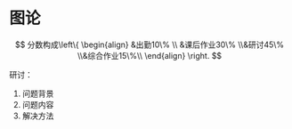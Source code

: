 # 图论

<T color="blue" text="任课老师 张欣" />
<T color="gray" text="学分 2.0" />

$$ 分数构成\left\{ \begin{align}  &出勤10\% \\ &课后作业30\% \\&研讨45\% \\&综合作业15\%\\ \end{align} \right. $$

研讨：

1. 问题背景
2. 问题内容
3. 解决方法


